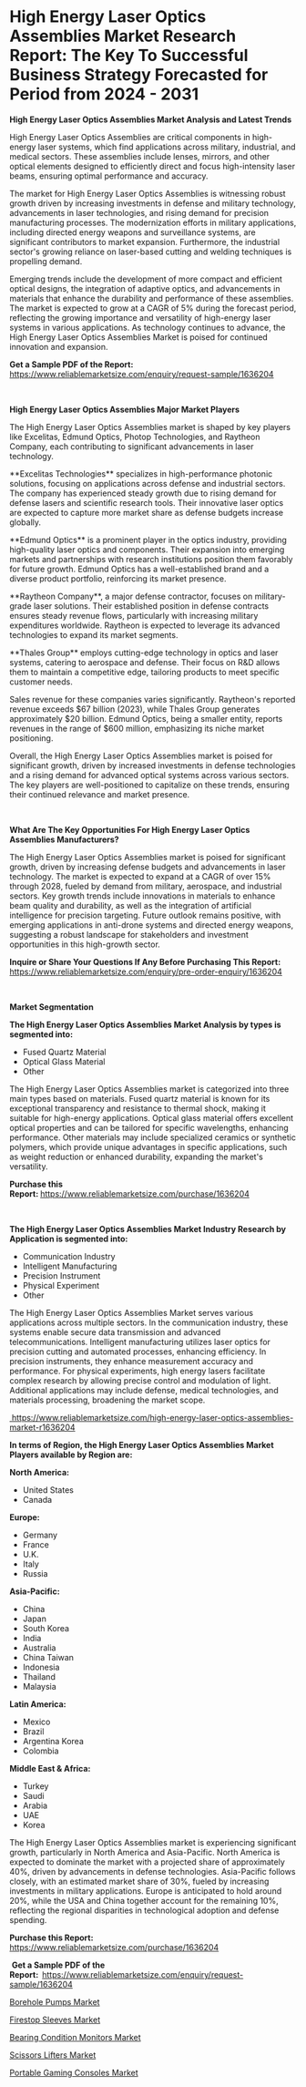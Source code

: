 <p><h1>High Energy Laser Optics Assemblies Market Research Report: The Key To Successful Business Strategy Forecasted for Period from 2024 - 2031</h1></p><p><strong>High Energy Laser Optics Assemblies Market Analysis and Latest Trends</strong></p>
<p><p>High Energy Laser Optics Assemblies are critical components in high-energy laser systems, which find applications across military, industrial, and medical sectors. These assemblies include lenses, mirrors, and other optical elements designed to efficiently direct and focus high-intensity laser beams, ensuring optimal performance and accuracy.</p><p>The market for High Energy Laser Optics Assemblies is witnessing robust growth driven by increasing investments in defense and military technology, advancements in laser technologies, and rising demand for precision manufacturing processes. The modernization efforts in military applications, including directed energy weapons and surveillance systems, are significant contributors to market expansion. Furthermore, the industrial sector's growing reliance on laser-based cutting and welding techniques is propelling demand.</p><p>Emerging trends include the development of more compact and efficient optical designs, the integration of adaptive optics, and advancements in materials that enhance the durability and performance of these assemblies. The market is expected to grow at a CAGR of 5% during the forecast period, reflecting the growing importance and versatility of high-energy laser systems in various applications. As technology continues to advance, the High Energy Laser Optics Assemblies Market is poised for continued innovation and expansion.</p></p>
<p><strong>Get a Sample PDF of the Report:&nbsp;</strong> <a href="https://www.reliablemarketsize.com/enquiry/request-sample/1636204">https://www.reliablemarketsize.com/enquiry/request-sample/1636204</a></p>
<p>&nbsp;</p>
<p><strong>High Energy Laser Optics Assemblies Major Market Players</strong></p>
<p><p>The High Energy Laser Optics Assemblies market is shaped by key players like Excelitas, Edmund Optics, Photop Technologies, and Raytheon Company, each contributing to significant advancements in laser technology. </p><p>**Excelitas Technologies** specializes in high-performance photonic solutions, focusing on applications across defense and industrial sectors. The company has experienced steady growth due to rising demand for defense lasers and scientific research tools. Their innovative laser optics are expected to capture more market share as defense budgets increase globally.</p><p>**Edmund Optics** is a prominent player in the optics industry, providing high-quality laser optics and components. Their expansion into emerging markets and partnerships with research institutions position them favorably for future growth. Edmund Optics has a well-established brand and a diverse product portfolio, reinforcing its market presence.</p><p>**Raytheon Company**, a major defense contractor, focuses on military-grade laser solutions. Their established position in defense contracts ensures steady revenue flows, particularly with increasing military expenditures worldwide. Raytheon is expected to leverage its advanced technologies to expand its market segments.</p><p>**Thales Group** employs cutting-edge technology in optics and laser systems, catering to aerospace and defense. Their focus on R&D allows them to maintain a competitive edge, tailoring products to meet specific customer needs.</p><p>Sales revenue for these companies varies significantly. Raytheon's reported revenue exceeds $67 billion (2023), while Thales Group generates approximately $20 billion. Edmund Optics, being a smaller entity, reports revenues in the range of $600 million, emphasizing its niche market positioning.</p><p>Overall, the High Energy Laser Optics Assemblies market is poised for significant growth, driven by increased investments in defense technologies and a rising demand for advanced optical systems across various sectors. The key players are well-positioned to capitalize on these trends, ensuring their continued relevance and market presence.</p></p>
<p>&nbsp;</p>
<p><strong>What Are The Key Opportunities For High Energy Laser Optics Assemblies Manufacturers?</strong></p>
<p><p>The High Energy Laser Optics Assemblies market is poised for significant growth, driven by increasing defense budgets and advancements in laser technology. The market is expected to expand at a CAGR of over 15% through 2028, fueled by demand from military, aerospace, and industrial sectors. Key growth trends include innovations in materials to enhance beam quality and durability, as well as the integration of artificial intelligence for precision targeting. Future outlook remains positive, with emerging applications in anti-drone systems and directed energy weapons, suggesting a robust landscape for stakeholders and investment opportunities in this high-growth sector.</p></p>
<p><strong>Inquire or Share Your Questions If Any Before Purchasing This Report:</strong> <a href="https://www.reliablemarketsize.com/enquiry/pre-order-enquiry/1636204">https://www.reliablemarketsize.com/enquiry/pre-order-enquiry/1636204</a></p>
<p>&nbsp;</p>
<p><strong>Market Segmentation</strong></p>
<p><strong>The High Energy Laser Optics Assemblies Market Analysis by types is segmented into:</strong></p>
<p><ul><li>Fused Quartz Material</li><li>Optical Glass Material</li><li>Other</li></ul></p>
<p><p>The High Energy Laser Optics Assemblies market is categorized into three main types based on materials. Fused quartz material is known for its exceptional transparency and resistance to thermal shock, making it suitable for high-energy applications. Optical glass material offers excellent optical properties and can be tailored for specific wavelengths, enhancing performance. Other materials may include specialized ceramics or synthetic polymers, which provide unique advantages in specific applications, such as weight reduction or enhanced durability, expanding the market's versatility.</p></p>
<p><strong>Purchase this Report:&nbsp;</strong><a href="https://www.reliablemarketsize.com/purchase/1636204">https://www.reliablemarketsize.com/purchase/1636204</a></p>
<p>&nbsp;</p>
<p><strong>The High Energy Laser Optics Assemblies Market Industry Research by Application is segmented into:</strong></p>
<p><ul><li>Communication Industry</li><li>Intelligent Manufacturing</li><li>Precision Instrument</li><li>Physical Experiment</li><li>Other</li></ul></p>
<p><p>The High Energy Laser Optics Assemblies Market serves various applications across multiple sectors. In the communication industry, these systems enable secure data transmission and advanced telecommunications. Intelligent manufacturing utilizes laser optics for precision cutting and automated processes, enhancing efficiency. In precision instruments, they enhance measurement accuracy and performance. For physical experiments, high energy lasers facilitate complex research by allowing precise control and modulation of light. Additional applications may include defense, medical technologies, and materials processing, broadening the market scope.</p></p>
<p><a href="https://www.reliablemarketsize.com/high-energy-laser-optics-assemblies-market-r1636204">&nbsp;https://www.reliablemarketsize.com/high-energy-laser-optics-assemblies-market-r1636204</a></p>
<p><strong>In terms of Region, the High Energy Laser Optics Assemblies Market Players available by Region are:</strong></p>
<p>
    <p> <strong> North America: </strong>
        <ul>
            <li>United States</li>
            <li>Canada</li>
        </ul>
        </p> 
    <p> <strong> Europe: </strong>
        <ul>
            <li>Germany</li>
            <li>France</li>
            <li>U.K.</li>
            <li>Italy</li>
            <li>Russia</li>
        </ul>
        </p> 
    <p> <strong> Asia-Pacific: </strong>
        <ul>
            <li>China</li>
            <li>Japan</li>
            <li>South Korea</li>
            <li>India</li>
            <li>Australia</li>
            <li>China Taiwan</li>
            <li>Indonesia</li>
            <li>Thailand</li>
            <li>Malaysia</li>
        </ul>
        </p> 
    <p> <strong> Latin America: </strong>
        <ul>
            <li>Mexico</li>
            <li>Brazil</li>
            <li>Argentina Korea</li>
            <li>Colombia</li>
        </ul>
        </p> 
    <p> <strong> Middle East & Africa: </strong>
        <ul>
            <li>Turkey</li>
            <li>Saudi</li>
            <li>Arabia</li>
            <li>UAE</li>
            <li>Korea</li>
        </ul>
    </p>
    </p>
<p><p>The High Energy Laser Optics Assemblies market is experiencing significant growth, particularly in North America and Asia-Pacific. North America is expected to dominate the market with a projected share of approximately 40%, driven by advancements in defense technologies. Asia-Pacific follows closely, with an estimated market share of 30%, fueled by increasing investments in military applications. Europe is anticipated to hold around 20%, while the USA and China together account for the remaining 10%, reflecting the regional disparities in technological adoption and defense spending.</p></p>
<p><strong>Purchase this Report: </strong><a href="https://www.reliablemarketsize.com/purchase/1636204">https://www.reliablemarketsize.com/purchase/1636204</a></p>
<p>&nbsp;<strong>Get a Sample PDF of the Report:&nbsp;&nbsp;</strong><a href="https://www.reliablemarketsize.com/enquiry/request-sample/1636204">https://www.reliablemarketsize.com/enquiry/request-sample/1636204</a></p>
<p><strong></strong></p>
<p><p><a href="https://www.linkedin.com/pulse/borehole-pumps-market-evolution-global-trends-regional-dynamics-k37re?trackingId=bx0hL47ySpWhqQvuTkkWsg%3D%3D">Borehole Pumps Market</a></p><p><a href="https://www.linkedin.com/pulse/what-factors-influence-firestop-sleeves-market-coming-years-product-hbvee?trackingId=j6z%2FLGD8SOu8AKOaT3Qrww%3D%3D">Firestop Sleeves Market</a></p><p><a href="https://medium.com/@xwkczgrt59/strategic-market-insights-into-the-global-bearing-condition-monitors-market-2024-2031-590511acbc85?postPublishedType=repub">Bearing Condition Monitors Market</a></p><p><a href="https://medium.com/@xwkczgrt59/pioneering-growth-analyzing-global-scissors-lifters-market-dynamics-2024-2031-574ed493ff9c">Scissors Lifters Market</a></p><p><a href="https://issuu.com/reportprime-2/docs/portable-gaming-consoles-market-siz_316e10539e3572">Portable Gaming Consoles Market</a></p></p>